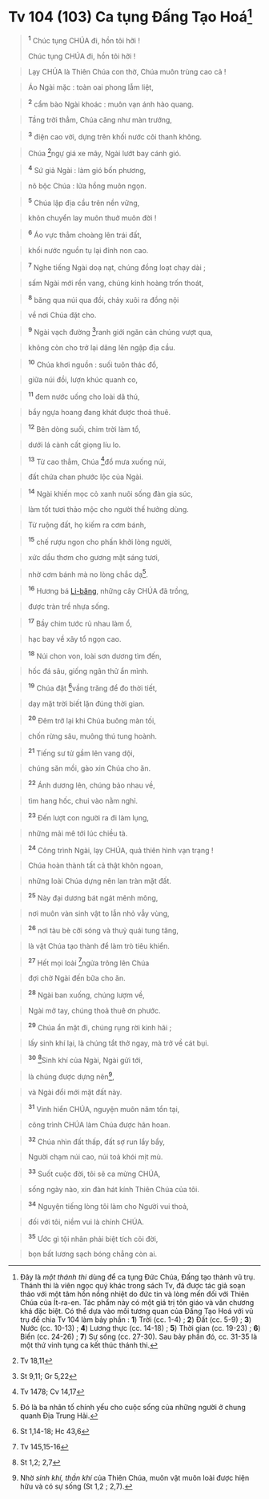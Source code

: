 # Tv 104 (103) Ca tụng Đấng Tạo Hoá[^1-8b2007f9-a434-4825-8aa2-d17da93df1b7]

> <sup><b>1</b></sup> Chúc tụng CHÚA đi, hồn tôi hỡi !
> 
> Chúc tụng CHÚA đi, hồn tôi hỡi !
>


> Lạy CHÚA là Thiên Chúa con thờ, Chúa muôn trùng cao cả !
>


> Áo Ngài mặc : toàn oai phong lẫm liệt,
>


> <sup><b>2</b></sup> cẩm bào Ngài khoác : muôn vạn ánh hào quang.
>


> Tầng trời thẳm, Chúa căng như màn trướng,
>


> <sup><b>3</b></sup> điện cao vời, dựng trên khối nước cõi thanh không.
>


> Chúa [^1@-8b2007f9-a434-4825-8aa2-d17da93df1b7]ngự giá xe mây, Ngài lướt bay cánh gió.
>


> <sup><b>4</b></sup> Sứ giả Ngài : làm gió bốn phương,
>


> nô bộc Chúa : lửa hồng muôn ngọn.
>


> <sup><b>5</b></sup> Chúa lập địa cầu trên nền vững,
>


> khôn chuyển lay muôn thuở muôn đời !
>


> <sup><b>6</b></sup> Áo vực thẳm choàng lên trái đất,
>


> khối nước nguồn tụ lại đỉnh non cao.
>


> <sup><b>7</b></sup> Nghe tiếng Ngài doạ nạt, chúng đồng loạt chạy dài ;
>


> sấm Ngài mới rền vang, chúng kinh hoàng trốn thoát,
>


> <sup><b>8</b></sup> băng qua núi qua đồi, chảy xuôi ra đồng nội
>


> về nơi Chúa đặt cho.
>


> <sup><b>9</b></sup> Ngài vạch đường [^2@-8b2007f9-a434-4825-8aa2-d17da93df1b7]ranh giới ngăn cản chúng vượt qua,
>


> không còn cho trở lại dâng lên ngập địa cầu.
>


> <sup><b>10</b></sup> Chúa khơi nguồn : suối tuôn thác đổ,
>


> giữa núi đồi, lượn khúc quanh co,
>


> <sup><b>11</b></sup> đem nước uống cho loài dã thú,
>


> bầy ngựa hoang đang khát được thoả thuê.
>


> <sup><b>12</b></sup> Bên dòng suối, chim trời làm tổ,
>


> dưới lá cành cất giọng líu lo.
>


> <sup><b>13</b></sup> Từ cao thẳm, Chúa [^3@-8b2007f9-a434-4825-8aa2-d17da93df1b7]đổ mưa xuống núi,
>


> đất chứa chan phước lộc của Ngài.
>


> <sup><b>14</b></sup> Ngài khiến mọc cỏ xanh nuôi sống đàn gia súc,
>


> làm tốt tươi thảo mộc cho người thế hưởng dùng.
>


> Từ ruộng đất, họ kiếm ra cơm bánh,
>


> <sup><b>15</b></sup> chế rượu ngon cho phấn khởi lòng người,
>


> xức dầu thơm cho gương mặt sáng tươi,
>


> nhờ cơm bánh mà no lòng chắc dạ[^2-8b2007f9-a434-4825-8aa2-d17da93df1b7].
>


> <sup><b>16</b></sup> Hương bá [Li-băng](), những cây CHÚA đã trồng,
>


> được tràn trề nhựa sống.
>


> <sup><b>17</b></sup> Bầy chim tước rủ nhau làm ổ,
>


> hạc bay về xây tổ ngọn cao.
>


> <sup><b>18</b></sup> Núi chon von, loài sơn dương tìm đến,
>


> hốc đá sâu, giống ngân thử ẩn mình.
>


> <sup><b>19</b></sup> Chúa đặt [^4@-8b2007f9-a434-4825-8aa2-d17da93df1b7]vầng trăng để đo thời tiết,
>


> dạy mặt trời biết lặn đúng thời gian.
>


> <sup><b>20</b></sup> Đêm trở lại khi Chúa buông màn tối,
>


> chốn rừng sâu, muông thú tung hoành.
>


> <sup><b>21</b></sup> Tiếng sư tử gầm lên vang dội,
>


> chúng săn mồi, gào xin Chúa cho ăn.
>


> <sup><b>22</b></sup> Ánh dương lên, chúng bảo nhau về,
>


> tìm hang hốc, chui vào nằm nghỉ.
>


> <sup><b>23</b></sup> Đến lượt con người ra đi làm lụng,
>


> những mải mê tới lúc chiều tà.
>


> <sup><b>24</b></sup> Công trình Ngài, lạy CHÚA, quả thiên hình vạn trạng !
>


> Chúa hoàn thành tất cả thật khôn ngoan,
>


> những loài Chúa dựng nên lan tràn mặt đất.
>


> <sup><b>25</b></sup> Này đại dương bát ngát mênh mông,
>


> nơi muôn vàn sinh vật to lẫn nhỏ vẫy vùng,
>


> <sup><b>26</b></sup> nơi tàu bè cỡi sóng và thuỷ quái tung tăng,
>


> là vật Chúa tạo thành để làm trò tiêu khiển.
>


> <sup><b>27</b></sup> Hết mọi loài [^5@-8b2007f9-a434-4825-8aa2-d17da93df1b7]ngửa trông lên Chúa
>


> đợi chờ Ngài đến bữa cho ăn.
>


> <sup><b>28</b></sup> Ngài ban xuống, chúng lượm về,
>


> Ngài mở tay, chúng thoả thuê ơn phước.
>


> <sup><b>29</b></sup> Chúa ẩn mặt đi, chúng rụng rời kinh hãi ;
>


> lấy sinh khí lại, là chúng tắt thở ngay, mà trở về cát bụi.
>


> <sup><b>30</b></sup> [^6@-8b2007f9-a434-4825-8aa2-d17da93df1b7]Sinh khí của Ngài, Ngài gửi tới,
>


> là chúng được dựng nên[^3-8b2007f9-a434-4825-8aa2-d17da93df1b7],
>


> và Ngài đổi mới mặt đất này.
>


> <sup><b>31</b></sup> Vinh hiển CHÚA, nguyện muôn năm tồn tại,
>


> công trình CHÚA làm Chúa được hân hoan.
>


> <sup><b>32</b></sup> Chúa nhìn đất thấp, đất sợ run lẩy bẩy,
>


> Người chạm núi cao, núi toả khói mịt mù.
>


> <sup><b>33</b></sup> Suốt cuộc đời, tôi sẽ ca mừng CHÚA,
>


> sống ngày nào, xin đàn hát kính Thiên Chúa của tôi.
>


> <sup><b>34</b></sup> Nguyện tiếng lòng tôi làm cho Người vui thoả,
>


> đối với tôi, niềm vui là chính CHÚA.
>


> <sup><b>35</b></sup> Ước gì tội nhân phải biệt tích cõi đời,
>


> bọn bất lương sạch bóng chẳng còn ai.
>

[^1-8b2007f9-a434-4825-8aa2-d17da93df1b7]: Đây là *một thánh thi* dùng để ca tụng Đức Chúa, Đấng tạo thành vũ trụ. Thánh thi là viên ngọc quý khác trong sách Tv, đã được tác giả soạn thảo với một tâm hồn nồng nhiệt do đức tin và lòng mến đối với Thiên Chúa của Ít-ra-en. Tác phẩm này có một giá trị tôn giáo và văn chương khá đặc biệt. Có thể dựa vào mối tương quan của Đấng Tạo Hoá với vũ trụ để chia Tv 104 làm bảy phần : **1**) Trời (cc. 1-4) ; **2**) Đất (cc. 5-9) ; **3**) Nước (cc. 10-13) ; **4**) Lương thực (cc. 14-18) ; **5**) Thời gian (cc. 19-23) ; **6**) Biển (cc. 24-26) ; **7**) Sự sống (cc. 27-30). Sau bảy phần đó, cc. 31-35 là một thứ vinh tụng ca kết thúc thánh thi.
[^2-8b2007f9-a434-4825-8aa2-d17da93df1b7]: Đó là ba nhân tố chính yếu cho cuộc sống của những người ở chung quanh Địa Trung Hải.
[^3-8b2007f9-a434-4825-8aa2-d17da93df1b7]: Nhờ *sinh khí, thần khí* của Thiên Chúa, muôn vật muôn loài được hiện hữu và có sự sống (St 1,2 ; 2,7).
[^1@-8b2007f9-a434-4825-8aa2-d17da93df1b7]: Tv 18,11
[^2@-8b2007f9-a434-4825-8aa2-d17da93df1b7]: St 9,11; Gr 5,22
[^3@-8b2007f9-a434-4825-8aa2-d17da93df1b7]: Tv 1478; Cv 14,17
[^4@-8b2007f9-a434-4825-8aa2-d17da93df1b7]: St 1,14-18; Hc 43,6
[^5@-8b2007f9-a434-4825-8aa2-d17da93df1b7]: Tv 145,15-16
[^6@-8b2007f9-a434-4825-8aa2-d17da93df1b7]: St 1,2; 2,7
